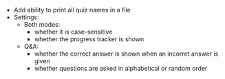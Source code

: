 - Add ability to print all quiz names in a file
- Settings:
    - Both modes:
        - whether it is case-sensitive
        - whether the progress tracker is shown
    - Q&A:
        - whether the correct answer is shown when an incorret answer is given
        - whether questions are asked in alphabetical or random order